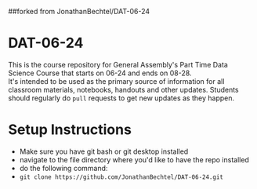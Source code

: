 ##forked from JonathanBechtel/DAT-06-24

# DAT-06-24
This is the course repository for General Assembly's Part Time Data Science Course that starts on 06-24 and ends on 08-28.  
It's intended to be used as the primary source of information for all classroom materials, notebooks, handouts and other updates.
Students should regularly do `pull` requests to get new updates as they happen.

# Setup Instructions
 * Make sure you have git bash or git desktop installed
 * navigate to the file directory where you'd like to have the repo installed
 * do the following command:
  * `git clone https://github.com/JonathanBechtel/DAT-06-24.git`
